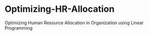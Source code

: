 # Optimizing-HR-Allocation
Optimizing Human Resource Allocation in Organization using Linear Programming
